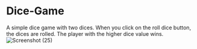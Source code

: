 # Dice-Game
A simple dice game with two dices. 
When you click on the roll dice button, the dices are rolled.
The player with the higher dice value wins.
![Screenshot (25)](https://user-images.githubusercontent.com/107677182/203860170-fe0f1115-865e-4b42-a487-d1e8d4703a8a.png)
